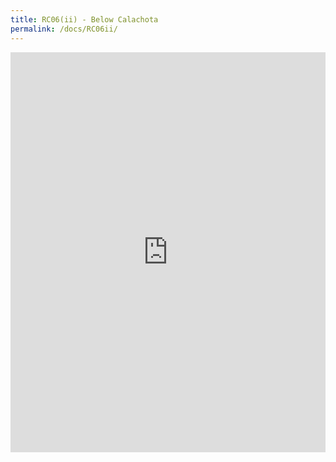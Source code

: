 ```yaml
---
title: RC06(ii) - Below Calachota
permalink: /docs/RC06ii/
---
```


<iframe width="100%" height="640" allowfullscreen style="border-style:none;" src="https://cavep.gitlab.io/cavep-undc-hosting/sites/RC06ii/app-files/"></iframe>
